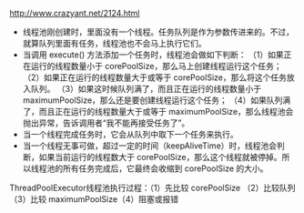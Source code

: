 http://www.crazyant.net/2124.html

<ul>
  <li>线程池刚创建时，里面没有一个线程。任务队列是作为参数传进来的。不过，就算队列里面有任务，线程池也不会马上执行它们。</li>
  <li>当调用 execute() 方法添加一个任务时，线程池会做如下判断：
      （1）如果正在运行的线程数量小于 corePoolSize，那么马上创建线程运行这个任务；
      （2）如果正在运行的线程数量大于或等于 corePoolSize，那么将这个任务放入队列。
      （3）如果这时候队列满了，而且正在运行的线程数量小于 maximumPoolSize，那么还是要创建线程运行这个任务；
      （4）如果队列满了，而且正在运行的线程数量大于或等于 maximumPoolSize，那么线程池会抛出异常，告诉调用者“我不能再接受任务了”。
  </li>
  <li>当一个线程完成任务时，它会从队列中取下一个任务来执行。</li>
  <li>当一个线程无事可做，超过一定的时间（keepAliveTime）时，线程池会判断，如果当前运行的线程数大于 corePoolSize，那么这个线程就被停掉。所以线程池的所有任务完成后，它最终会收缩到 corePoolSize 的大小。</li>
</ul>

ThreadPoolExecutor线程池执行过程：（1）先比较 corePoolSize （2）比较队列（3）比较 maximumPoolSize（4）阻塞或报错

